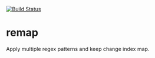 [![Build Status](https://travis-ci.org/aleksas/remap.svg?branch=master)](https://travis-ci.org/aleksas/remap)

# remap
Apply multiple regex patterns and keep change index map.
